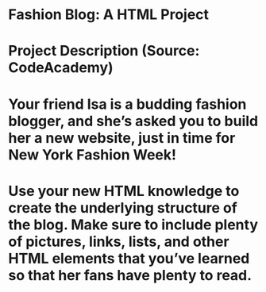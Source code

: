 # Fashion Blog: A HTML Project
# Project Description (Source: CodeAcademy)
# Your friend Isa is a budding fashion blogger, and she’s asked you to build her a new website, just in time for New York Fashion Week!
# Use your new HTML knowledge to create the underlying structure of the blog. Make sure to include plenty of pictures, links, lists, and other HTML elements that you’ve learned so that her fans have plenty to read.
